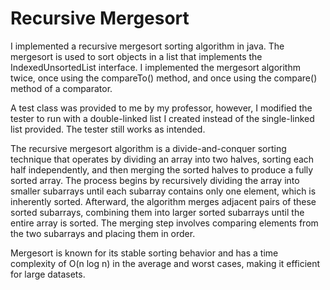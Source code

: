 # Recursive Mergesort
I implemented a recursive mergesort sorting algorithm in java. The mergesort is used to sort objects in a list that implements the IndexedUnsortedList interface. I implemented the mergesort algorithm twice, once using the compareTo() method, and once using the compare() method of a comparator.

A test class was provided to me by my professor, however, I modified the tester to run with a double-linked list I created instead of the single-linked list provided. The tester still works as intended.

The recursive mergesort algorithm is a divide-and-conquer sorting technique that operates by dividing an array into two halves, sorting each half independently, and then merging the sorted halves to produce a fully sorted array. The process begins by recursively dividing the array into smaller subarrays until each subarray contains only one element, which is inherently sorted. Afterward, the algorithm merges adjacent pairs of these sorted subarrays, combining them into larger sorted subarrays until the entire array is sorted. The merging step involves comparing elements from the two subarrays and placing them in order. 

Mergesort is known for its stable sorting behavior and has a time complexity of O(n log n) in the average and worst cases, making it efficient for large datasets.

